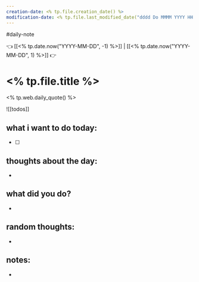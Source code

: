 ```yaml
---
creation-date: <% tp.file.creation_date() %> 
modification-date: <% tp.file.last_modified_date("dddd Do MMMM YYYY HH:mm:ss") %> 
---
```

#daily-note

👈 [[<% tp.date.now("YYYY-MM-DD", -1) %>]] | [[<% tp.date.now("YYYY-MM-DD", 1) %>]] 👉 

# <% tp.file.title %> 
<% tp.web.daily_quote() %>

![[todos]]

## what i want to do today:
- [ ] 

## thoughts about the day:
- 

## what did you do?
- 

## random thoughts:
- 

## notes:
- 

